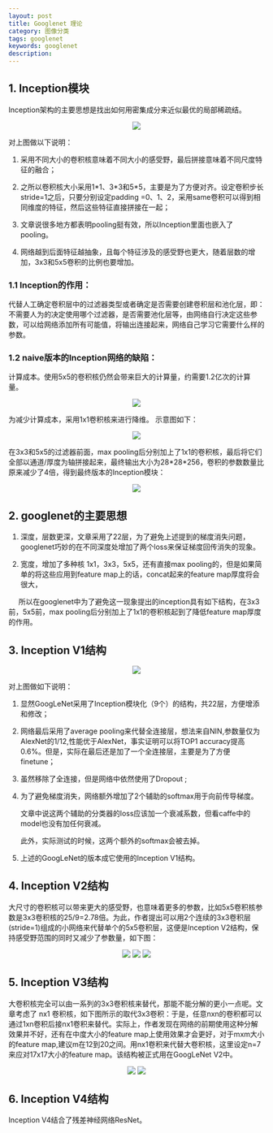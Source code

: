 ```yaml
---
layout: post
title: Googlenet 理论
category: 图像分类
tags: googlenet
keywords: googlenet
description:
---
```


## 1. Inception模块

Inception架构的主要思想是找出如何用密集成分来近似最优的局部稀疏结。

<center>

<img src="https://raw.githubusercontent.com/chiemon/chiemon.github.io/master/img/GoogleNet/1.png">

</center>

对上图做以下说明：

1. 采用不同大小的卷积核意味着不同大小的感受野，最后拼接意味着不同尺度特征的融合；

2. 之所以卷积核大小采用1\*1、3\*3和5\*5，主要是为了方便对齐。设定卷积步长stride=1之后，只要分别设定padding =0、1、2，采用same卷积可以得到相同维度的特征，然后这些特征直接拼接在一起；

3. 文章说很多地方都表明pooling挺有效，所以Inception里面也嵌入了pooling。

4. 网络越到后面特征越抽象，且每个特征涉及的感受野也更大，随着层数的增加，3x3和5x5卷积的比例也要增加。

### 1.1 Inception的作用：

代替人工确定卷积层中的过滤器类型或者确定是否需要创建卷积层和池化层，即：不需要人为的决定使用哪个过滤器，是否需要池化层等，由网络自行决定这些参数，可以给网络添加所有可能值，将输出连接起来，网络自己学习它需要什么样的参数。

### 1.2 naive版本的Inception网络的缺陷：

计算成本。使用5x5的卷积核仍然会带来巨大的计算量，约需要1.2亿次的计算量。

<center>

<img src="https://raw.githubusercontent.com/chiemon/chiemon.github.io/master/img/GoogleNet/2.png">

</center>

为减少计算成本，采用1x1卷积核来进行降维。 示意图如下：

<center>

<img src="https://raw.githubusercontent.com/chiemon/chiemon.github.io/master/img/GoogleNet/3.png">

</center>

在3x3和5x5的过滤器前面，max pooling后分别加上了1x1的卷积核，最后将它们全部以通道/厚度为轴拼接起来，最终输出大小为28\*28\*256，卷积的参数数量比原来减少了4倍，得到最终版本的Inception模块：

<center>

<img src="https://raw.githubusercontent.com/chiemon/chiemon.github.io/master/img/GoogleNet/4.png">

</center>

## 2. googlenet的主要思想

1. 深度，层数更深，文章采用了22层，为了避免上述提到的梯度消失问题，googlenet巧妙的在不同深度处增加了两个loss来保证梯度回传消失的现象。

2. 宽度，增加了多种核 1x1，3x3，5x5，还有直接max pooling的，但是如果简单的将这些应用到feature map上的话，concat起来的feature map厚度将会很大，

&nbsp;&nbsp;&nbsp;&nbsp;
所以在googlenet中为了避免这一现象提出的inception具有如下结构，在3x3前，5x5前，max pooling后分别加上了1x1的卷积核起到了降低feature map厚度的作用。

## 3. Inception V1结构

<center>

<img src="https://raw.githubusercontent.com/chiemon/chiemon.github.io/master/img/GoogleNet/5.png">

</center>

对上图做如下说明：

1. 显然GoogLeNet采用了Inception模块化（9个）的结构，共22层，方便增添和修改；
2. 网络最后采用了average pooling来代替全连接层，想法来自NIN,参数量仅为AlexNet的1/12,性能优于AlexNet，事实证明可以将TOP1 accuracy提高0.6%。但是，实际在最后还是加了一个全连接层，主要是为了方便finetune；

3. 虽然移除了全连接，但是网络中依然使用了Dropout ;

4. 为了避免梯度消失，网络额外增加了2个辅助的softmax用于向前传导梯度。

    文章中说这两个辅助的分类器的loss应该加一个衰减系数，但看caffe中的model也没有加任何衰减。

    此外，实际测试的时候，这两个额外的softmax会被去掉。
5. 上述的GoogLeNet的版本成它使用的Inception V1结构。

## 4. Inception V2结构

大尺寸的卷积核可以带来更大的感受野，也意味着更多的参数，比如5x5卷积核参数是3x3卷积核的25/9=2.78倍。为此，作者提出可以用2个连续的3x3卷积层(stride=1)组成的小网络来代替单个的5x5卷积层，这便是Inception V2结构，保持感受野范围的同时又减少了参数量，如下图：

<center>

<img src="https://raw.githubusercontent.com/chiemon/chiemon.github.io/master/img/GoogleNet/6.png">


<img src="https://raw.githubusercontent.com/chiemon/chiemon.github.io/master/img/GoogleNet/7.png">

<img src="https://raw.githubusercontent.com/chiemon/chiemon.github.io/master/img/GoogleNet/9.png">

</center>

## 5. Inception V3结构

大卷积核完全可以由一系列的3x3卷积核来替代，那能不能分解的更小一点呢。文章考虑了 nx1 卷积核，如下图所示的取代3x3卷积：于是，任意nxn的卷积都可以通过1xn卷积后接nx1卷积来替代。实际上，作者发现在网络的前期使用这种分解效果并不好，还有在中度大小的feature map上使用效果才会更好，对于mxm大小的feature map,建议m在12到20之间。用nx1卷积来代替大卷积核，这里设定n=7来应对17x17大小的feature map。该结构被正式用在GoogLeNet V2中。

<center>

<img src="https://raw.githubusercontent.com/chiemon/chiemon.github.io/master/img/GoogleNet/8.png">

<img src="https://raw.githubusercontent.com/chiemon/chiemon.github.io/master/img/GoogleNet/10.png">

</center>

## 6. Inception V4结构

Inception V4结合了残差神经网络ResNet。